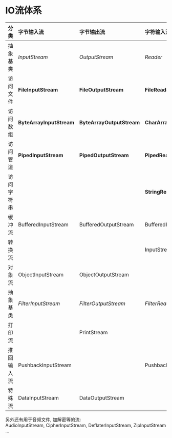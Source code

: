 # IO流体系

| 分类  | 字节输入流  | 字节输出流 | 字符输入流 | Center Aligned  |
| :--------- |:------------ | :--------- | :--------- |:------------ |
| 抽象基类 | *InputStream* | *OutputStream* | *Reader* | *Writer* |
| 访问文件 | **FileInputStream** | **FileOutputStream** | **FileReader** | **FileWriter** |
| 访问数组 | **ByteArrayInputStream** | **ByteArrayOutputStream** | **CharArrayReader** | **CharArrayWriter** |
| 访问管道 | **PipedInputStream** | **PipedOutputStream** | **PipedReader** | **PipedWriter** |
| 访问字符串 |  | | **StringReader** | **StringWriter** |
| 缓冲流 | BufferedInputStream | BufferedOutputStream | BufferedReader | BufferedWriter |
| 转换流 | |  | InputStreamReader | OutputStreamWriter |
| 对象流 | ObjectInputStream | ObjectOutputStream |    |    |
| 抽象基类 |*FilterInputStream*|*FilterOutputStream*| *FilterReader* | *FilterWriter* |
| 打印流 |  |PrintStream|    | PrintWriter |
| 推回输入流 | PushbackInputStream |  | PushbackReader |  |
| 特殊流 | DataInputStream | DataOutputStream |  |  |

另外还有用于音频文件, 加解密等的流:  
AudioInputStream, CipherInputStream, DeflaterInputStream, ZipInputStream …  